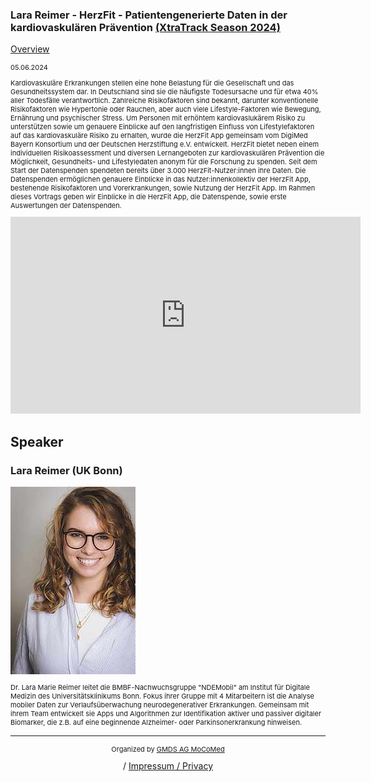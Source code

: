 ### Lara Reimer - HerzFit - Patientengenerierte Daten in der kardiovaskulären Prävention [(XtraTrack Season 2024)](XtraTracksOverview)

[Overview](XtraTracksOverview)

<p style="font-size:11px">05.06.2024</p>

<p style="font-size:11px">Kardiovaskuläre Erkrankungen stellen eine hohe Belastung für die Gesellschaft und das Gesundheitssystem dar. In Deutschland sind sie die häufigste Todesursache und für etwa 40% aller Todesfälle verantwortlich. Zahlreiche Risikofaktoren sind bekannt, darunter konventionelle Risikofaktoren wie Hypertonie oder Rauchen, aber auch viele Lifestyle-Faktoren wie Bewegung, Ernährung und psychischer Stress. Um Personen mit erhöhtem kardiovaslukärem Risiko zu unterstützen sowie um genauere Einblicke auf den langfristigen Einfluss von Lifestylefaktoren auf das kardiovaskuläre Risiko zu erhalten, wurde die HerzFit App gemeinsam vom DigiMed Bayern Konsortium und der Deutschen Herzstiftung e.V. entwickelt. HerzFit bietet neben einem individuellen Risikoassessment und diversen Lernangeboten zur kardiovaskulären Prävention die Möglichkeit, Gesundheits- und Lifestyledaten anonym für die Forschung zu spenden. Seit dem Start der Datenspenden spendeten bereits über 3.000 HerzFit-Nutzer:innen ihre Daten. Die Datenspenden ermöglichen genauere Einblicke in das Nutzer:innenkollektiv der HerzFit App, bestehende Risikofaktoren und Vorerkrankungen, sowie Nutzung der HerzFit App. Im Rahmen dieses Vortrags geben wir Einblicke in die HerzFit App, die Datenspende, sowie erste Auswertungen der Datenspenden.</p>

<!-- Once the Video is recorded -->
<center> <iframe width="560" height="315" src="https://www.youtube.com/embed/LTqFwA2fkCs?si=D_uWIs2XEajDZzA2" title="YouTube video player" frameborder="0" allow="accelerometer; autoplay; clipboard-write; encrypted-media; gyroscope; picture-in-picture; web-share" referrerpolicy="strict-origin-when-cross-origin" allowfullscreen></iframe></center>

<!-- [Register now](/2024/XtraTrackOverview) to secure your spot in the lectures and receive a calendar invitation including the access link.-->

<!-- [Join Us Life](/2024/XtraTrackOverview) to secure your spot in the lectures and receive a calendar invitation including the access link.-->

## Speaker
### Lara Reimer (UK Bonn)
<img src="/images/2024/csm_Reimer_LaraMarie_bdc3533b0c.jpg?raw=true"/>

<p style="font-size:11px">Dr. Lara Marie Reimer leitet die BMBF-Nachwuchsgruppe "NDEMobil" am Institut für Digitale Medizin des Universitätsklinikums Bonn. Fokus ihrer Gruppe mit 4 Mitarbeitern ist die Analyse mobiler Daten zur Verlaufsüberwachung neurodegenerativer Erkrankungen. Gemeinsam mit ihrem Team entwickelt sie Apps und Algorithmen zur Identifikation aktiver und passiver digitaler Biomarker, die z.B. auf eine beginnende Alzheimer- oder Parkinsonerkrankung hinweisen. </p>

---
<center><p style="font-size:11px">Organized by <a href="http://mocomed.de">GMDS AG MoCoMed</a></p> / <a href="imprint">Impressum / Privacy</a></p></center>
